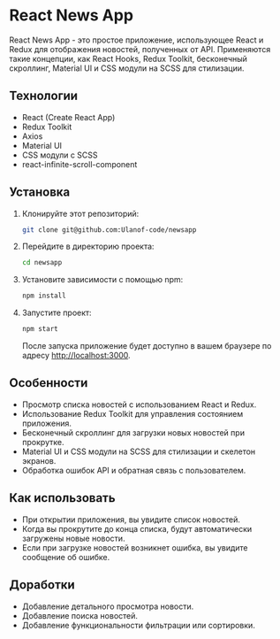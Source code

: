 # React News App

React News App - это простое приложение, использующее React и Redux для отображения новостей, полученных от API. Применяются такие концепции, как React Hooks, Redux Toolkit, бесконечный скроллинг, Material UI и CSS модули на SCSS для стилизации.

## Технологии

- React (Create React App)
- Redux Toolkit
- Axios
- Material UI
- CSS модули с SCSS
- react-infinite-scroll-component

## Установка

1. Клонируйте этот репозиторий:
    ```bash
    git clone git@github.com:Ulanof-code/newsapp
    ```
2. Перейдите в директорию проекта:
    ```bash
    cd newsapp
    ```
3. Установите зависимости с помощью npm:
    ```bash
    npm install
    ```
4. Запустите проект:
    ```bash
    npm start
    ```
    После запуска приложение будет доступно в вашем браузере по адресу [http://localhost:3000](http://localhost:3000).

## Особенности

- Просмотр списка новостей с использованием React и Redux.
- Использование Redux Toolkit для управления состоянием приложения.
- Бесконечный скроллинг для загрузки новых новостей при прокрутке.
- Material UI и CSS модули на SCSS для стилизации и скелетон экранов.
- Обработка ошибок API и обратная связь с пользователем.

## Как использовать

- При открытии приложения, вы увидите список новостей.
- Когда вы прокрутите до конца списка, будут автоматически загружены новые новости.
- Если при загрузке новостей возникнет ошибка, вы увидите сообщение об ошибке.

## Доработки

- Добавление детального просмотра новости.
- Добавление поиска новостей.
- Добавление функциональности фильтрации или сортировки.
